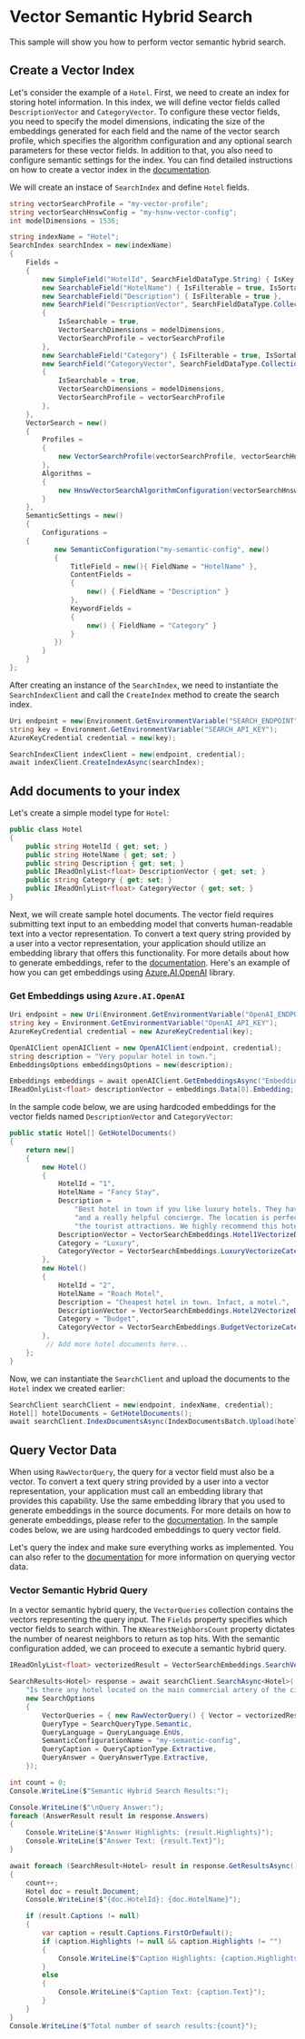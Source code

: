# Vector Semantic Hybrid Search

This sample will show you how to perform vector semantic hybrid search.

## Create a Vector Index

Let's consider the example of a `Hotel`. First, we need to create an index for storing hotel information. In this index, we will define vector fields called `DescriptionVector` and `CategoryVector`. To configure these vector fields, you need to specify the model dimensions, indicating the size of the embeddings generated for each field and the name of the vector search profile, which specifies the algorithm configuration and any optional search parameters for these vector fields. In addition to that, you also need to configure semantic settings for the index. You can find detailed instructions on how to create a vector index in the [documentation](https://learn.microsoft.com/azure/search/vector-search-how-to-create-index).

We will create an instace of `SearchIndex` and define `Hotel` fields.

```C# Snippet:Azure_Search_Documents_Tests_Samples_Sample07_Vector_Semantic_Hybrid_Search_Index
string vectorSearchProfile = "my-vector-profile";
string vectorSearchHnswConfig = "my-hsnw-vector-config";
int modelDimensions = 1536;

string indexName = "Hotel";
SearchIndex searchIndex = new(indexName)
{
    Fields =
    {
        new SimpleField("HotelId", SearchFieldDataType.String) { IsKey = true, IsFilterable = true, IsSortable = true, IsFacetable = true },
        new SearchableField("HotelName") { IsFilterable = true, IsSortable = true },
        new SearchableField("Description") { IsFilterable = true },
        new SearchField("DescriptionVector", SearchFieldDataType.Collection(SearchFieldDataType.Single))
        {
            IsSearchable = true,
            VectorSearchDimensions = modelDimensions,
            VectorSearchProfile = vectorSearchProfile
        },
        new SearchableField("Category") { IsFilterable = true, IsSortable = true, IsFacetable = true },
        new SearchField("CategoryVector", SearchFieldDataType.Collection(SearchFieldDataType.Single))
        {
            IsSearchable = true,
            VectorSearchDimensions = modelDimensions,
            VectorSearchProfile = vectorSearchProfile
        },
    },
    VectorSearch = new()
    {
        Profiles =
        {
            new VectorSearchProfile(vectorSearchProfile, vectorSearchHnswConfig)
        },
        Algorithms =
        {
            new HnswVectorSearchAlgorithmConfiguration(vectorSearchHnswConfig)
        }
    },
    SemanticSettings = new()
    {
        Configurations =
    {
           new SemanticConfiguration("my-semantic-config", new()
           {
               TitleField = new(){ FieldName = "HotelName" },
               ContentFields =
               {
                   new() { FieldName = "Description" }
               },
               KeywordFields =
               {
                   new() { FieldName = "Category" }
               }
           })
        }
    }
};
```

After creating an instance of the `SearchIndex`, we need to instantiate the `SearchIndexClient` and call the `CreateIndex` method to create the search index. 

```C# Snippet:Azure_Search_Documents_Tests_Samples_Sample07_Vector_Semantic_Hybrid_Search_Create_Index
Uri endpoint = new(Environment.GetEnvironmentVariable("SEARCH_ENDPOINT"));
string key = Environment.GetEnvironmentVariable("SEARCH_API_KEY");
AzureKeyCredential credential = new(key);

SearchIndexClient indexClient = new(endpoint, credential);
await indexClient.CreateIndexAsync(searchIndex);
```

## Add documents to your index

Let's create a simple model type for `Hotel`:

```C# Snippet:Azure_Search_Documents_Tests_Samples_Sample07_Vector_Search_Model
public class Hotel
{
    public string HotelId { get; set; }
    public string HotelName { get; set; }
    public string Description { get; set; }
    public IReadOnlyList<float> DescriptionVector { get; set; }
    public string Category { get; set; }
    public IReadOnlyList<float> CategoryVector { get; set; }
}
```

Next, we will create sample hotel documents. The vector field requires submitting text input to an embedding model that converts human-readable text into a vector representation. To convert a text query string provided by a user into a vector representation, your application should utilize an embedding library that offers this functionality. For more details about how to generate embeddings, refer to the [documentation](https://learn.microsoft.com/azure/search/vector-search-how-to-generate-embeddings). Here's an example of how you can get embeddings using [Azure.AI.OpenAI](https://github.com/Azure/azure-sdk-for-net/blob/main/sdk/openai/Azure.AI.OpenAI/README.md) library. 

### Get Embeddings using `Azure.AI.OpenAI`

```C# Snippet:Azure_Search_Tests_Samples_Readme_GetEmbeddings
Uri endpoint = new Uri(Environment.GetEnvironmentVariable("OpenAI_ENDPOINT"));
string key = Environment.GetEnvironmentVariable("OpenAI_API_KEY");
AzureKeyCredential credential = new AzureKeyCredential(key);

OpenAIClient openAIClient = new OpenAIClient(endpoint, credential);
string description = "Very popular hotel in town.";
EmbeddingsOptions embeddingsOptions = new(description);

Embeddings embeddings = await openAIClient.GetEmbeddingsAsync("EmbeddingsModelName", embeddingsOptions);
IReadOnlyList<float> descriptionVector = embeddings.Data[0].Embedding;
```

In the sample code below, we are using hardcoded embeddings for the vector fields named `DescriptionVector` and `CategoryVector`:

```C# Snippet:Azure_Search_Documents_Tests_Samples_Sample07_Vector_Search_Hotel_Document
public static Hotel[] GetHotelDocuments()
{
    return new[]
    {
        new Hotel()
        {
            HotelId = "1",
            HotelName = "Fancy Stay",
            Description =
                "Best hotel in town if you like luxury hotels. They have an amazing infinity pool, a spa, " +
                "and a really helpful concierge. The location is perfect -- right downtown, close to all " +
                "the tourist attractions. We highly recommend this hotel.",
            DescriptionVector = VectorSearchEmbeddings.Hotel1VectorizeDescription,
            Category = "Luxury",
            CategoryVector = VectorSearchEmbeddings.LuxuryVectorizeCategory
        },
        new Hotel()
        {
            HotelId = "2",
            HotelName = "Roach Motel",
            Description = "Cheapest hotel in town. Infact, a motel.",
            DescriptionVector = VectorSearchEmbeddings.Hotel2VectorizeDescription,
            Category = "Budget",
            CategoryVector = VectorSearchEmbeddings.BudgetVectorizeCategory
        },
         // Add more hotel documents here...
    };
}
```

Now, we can instantiate the `SearchClient` and upload the documents to the `Hotel` index we created earlier:

```C# Snippet:Azure_Search_Documents_Tests_Samples_Sample07_Vector_Semantic_Hybrid_Search_Upload_Documents
SearchClient searchClient = new(endpoint, indexName, credential);
Hotel[] hotelDocuments = GetHotelDocuments();
await searchClient.IndexDocumentsAsync(IndexDocumentsBatch.Upload(hotelDocuments));
```

## Query Vector Data

When using `RawVectorQuery`, the query for a vector field must also be a vector. To convert a text query string provided by a user into a vector representation, your application must call an embedding library that provides this capability. Use the same embedding library that you used to generate embeddings in the source documents. For more details on how to generate embeddings, please refer to the [documentation](https://learn.microsoft.com/azure/search/vector-search-how-to-generate-embeddings). In the sample codes below, we are using hardcoded embeddings to query vector field.

Let's query the index and make sure everything works as implemented. You can also refer to the [documentation](https://learn.microsoft.com/azure/search/vector-search-how-to-query?tabs=portal-vector-query#query-syntax-for-hybrid-search) for more information on querying vector data.

### Vector Semantic Hybrid Query

In a vector semantic hybrid query, the `VectorQueries` collection contains the vectors representing the query input. The `Fields` property specifies which vector fields to search within. The `KNearestNeighborsCount` property dictates the number of nearest neighbors to return as top hits. With the semantic configuration added, we can proceed to execute a semantic hybrid query.

```C# Snippet:Azure_Search_Documents_Tests_Samples_Sample07_Vector_Semantic_Hybrid_Search
IReadOnlyList<float> vectorizedResult = VectorSearchEmbeddings.SearchVectorizeDescription; // "Top hotels in town"

SearchResults<Hotel> response = await searchClient.SearchAsync<Hotel>(
    "Is there any hotel located on the main commercial artery of the city in the heart of New York?",
    new SearchOptions
    {
        VectorQueries = { new RawVectorQuery() { Vector = vectorizedResult, KNearestNeighborsCount = 3, Fields = { "DescriptionVector" } } },
        QueryType = SearchQueryType.Semantic,
        QueryLanguage = QueryLanguage.EnUs,
        SemanticConfigurationName = "my-semantic-config",
        QueryCaption = QueryCaptionType.Extractive,
        QueryAnswer = QueryAnswerType.Extractive,
    });

int count = 0;
Console.WriteLine($"Semantic Hybrid Search Results:");

Console.WriteLine($"\nQuery Answer:");
foreach (AnswerResult result in response.Answers)
{
    Console.WriteLine($"Answer Highlights: {result.Highlights}");
    Console.WriteLine($"Answer Text: {result.Text}");
}

await foreach (SearchResult<Hotel> result in response.GetResultsAsync())
{
    count++;
    Hotel doc = result.Document;
    Console.WriteLine($"{doc.HotelId}: {doc.HotelName}");

    if (result.Captions != null)
    {
        var caption = result.Captions.FirstOrDefault();
        if (caption.Highlights != null && caption.Highlights != "")
        {
            Console.WriteLine($"Caption Highlights: {caption.Highlights}");
        }
        else
        {
            Console.WriteLine($"Caption Text: {caption.Text}");
        }
    }
}
Console.WriteLine($"Total number of search results:{count}");
```
